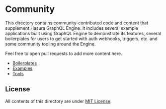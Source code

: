 # Community

This directory contains community-contributed code and content that supplement
Hasura GraphQL Engine. It includes several example applications built using
GraphQL Engine to demonstrate its features, several boilerplates for users to get
started with auth webhooks, triggers, etc. and some community tooling around the Engine.

Feel free to open pull requests to add more content here.

- [Boilerplates](boilerplates)
- [Examples](examples)
- [Tools](tools)

## License

All contents of this directory are under [MIT License](../LICENSE-community).
